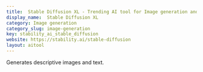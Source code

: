 ```yaml
---
title:  Stable Diffusion XL - Trending AI tool for Image generation and best alternatives
display_name:  Stable Diffusion XL
category: Image generation
category_slug: image-generation
key: stability_ai_stable_diffusion
website: https://stability.ai/stable-diffusion
layout: aitool
---
```


Generates descriptive images and text.
